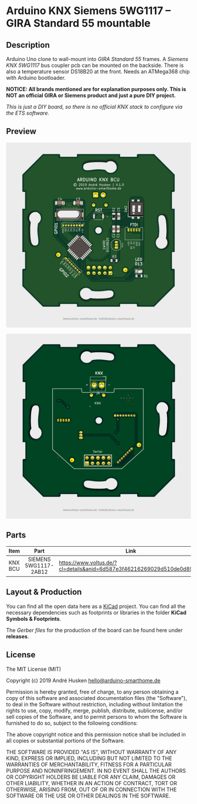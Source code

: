 # Arduino KNX Siemens 5WG1117 – GIRA Standard 55 mountable

## Description

Arduino Uno clone to wall-mount into *GIRA Standard 55* frames. A *Siemens KNX 5WG1117* bus coupler pcb can be mounted on the backside. There is also a temperature sensor DS18B20 at the front. Needs an ATMega368 chip with Arduino bootloader.

**NOTICE: All brands mentioned are for explanation purposes only. This is NOT an official GIRA or Siemens product and just a pure DIY project.**

*This is just a DIY board, so there is no official KNX stack to configure via the ETS software.*

## Preview

![](https://github.com/ArduinoSmarthomeDe/arduino-siemens-knx-standard-55/blob/main/preview-top.jpg)

![](https://github.com/ArduinoSmarthomeDe/arduino-siemens-knx-standard-55/blob/main/preview-bottom.jpg)

## Parts

| Item      | Part                    | Link  |
| --------- |:-----------------------:| ----- |
| KNX BCU   | SIEMENS 5WG1117-2AB12   | https://www.voltus.de/?cl=details&anid=6d587e3f46216269029d510de0d89711 |

## Layout & Production 

You can find all the open data here as a [KiCad](http://kicad.github.io) project. You can find all the necessary dependencies such as footprints or libraries in the folder **KiCad Symbols & Footprints**.

The *Gerber files* for the production of the board can be found here under **releases**.

## License

The MIT License (MIT)

Copyright (c) 2019 André Husken hello@arduino-smarthome.de

Permission is hereby granted, free of charge, to any person obtaining a copy of this software and associated documentation files (the "Software"), to deal in the Software without restriction, including without limitation the rights to use, copy, modify, merge, publish, distribute, sublicense, and/or sell copies of the Software, and to permit persons to whom the Software is furnished to do so, subject to the following conditions:

The above copyright notice and this permission notice shall be included in all copies or substantial portions of the Software.

THE SOFTWARE IS PROVIDED "AS IS", WITHOUT WARRANTY OF ANY KIND, EXPRESS OR IMPLIED, INCLUDING BUT NOT LIMITED TO THE WARRANTIES OF MERCHANTABILITY, FITNESS FOR A PARTICULAR PURPOSE AND NONINFRINGEMENT. IN NO EVENT SHALL THE AUTHORS OR COPYRIGHT HOLDERS BE LIABLE FOR ANY CLAIM, DAMAGES OR OTHER LIABILITY, WHETHER IN AN ACTION OF CONTRACT, TORT OR OTHERWISE, ARISING FROM, OUT OF OR IN CONNECTION WITH THE SOFTWARE OR THE USE OR OTHER DEALINGS IN THE SOFTWARE.


